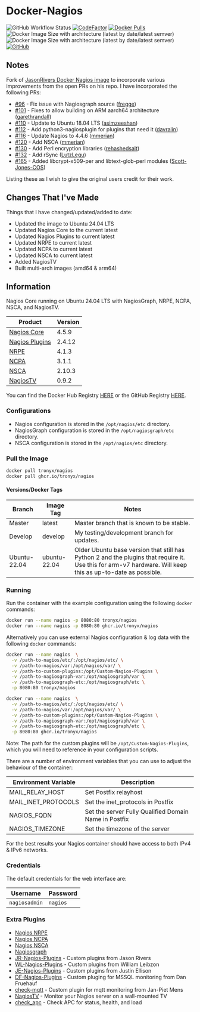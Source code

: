 # Docker-Nagios

![GitHub Workflow Status](https://img.shields.io/github/actions/workflow/status/tronyx/Docker-Nagios/build.yml) [![CodeFactor](https://www.codefactor.io/repository/github/tronyx/docker-nagios/badge)](https://www.codefactor.io/repository/github/tronyx/docker-nagios) [![Docker Pulls](https://img.shields.io/docker/pulls/tronyx/nagios.svg)](https://hub.docker.com/r/tronyx/nagios) ![Docker Image Size with architecture (latest by date/latest semver)](https://img.shields.io/docker/image-size/tronyx/nagios?arch=amd64&label=amd64) ![Docker Image Size with architecture (latest by date/latest semver)](https://img.shields.io/docker/image-size/tronyx/nagios?arch=arm64&label=arm64) [![GitHub](https://img.shields.io/github/license/mashape/apistatus.svg)](https://github.com/tronyx/Docker-Nagios/blob/master/LICENSE.md)

## Notes

Fork of [JasonRivers Docker Nagios image](https://github.com/JasonRivers/Docker-Nagios) to incorporate various improvements from the open PRs on his repo. I have incorporated the following PRs:

* [#96](https://github.com/JasonRivers/Docker-Nagios/pull/96) - Fix issue with Nagiosgraph source ([fregge](https://github.com/fregge))
* [#101](https://github.com/JasonRivers/Docker-Nagios/pull/101) - Fixes to allow building on ARM aarch64 architecture ([garethrandall](https://github.com/garethrandall))
* [#110](https://github.com/JasonRivers/Docker-Nagios/pull/110) - Update to Ubuntu 18.04 LTS ([asimzeeshan](https://github.com/asimzeeshan))
* [#112](https://github.com/JasonRivers/Docker-Nagios/pull/112) - Add python3-nagiosplugin for plugins that need it ([davralin](https://github.com/davralin))
* [#116](https://github.com/JasonRivers/Docker-Nagios/pull/116) - Update Nagios to 4.4.6 ([mmerian](https://github.com/mmerian))
* [#120](https://github.com/JasonRivers/Docker-Nagios/pull/120) - Add NSCA ([mmerian](https://github.com/mmerian))
* [#130](https://github.com/JasonRivers/Docker-Nagios/issues/130) - Add Perl encryption libraries ([rehashedsalt](https://github.com/rehashedsalt))
* [#132](https://github.com/JasonRivers/Docker-Nagios/issues/132) - Add rSync ([LutzLegu](https://github.com/LutzLegu))
* [#165](https://github.com/JasonRivers/Docker-Nagios/pull/165) - Added libcrypt-x509-per and libtext-glob-perl modules ([Scott-Jones-COS](https://github.com/Scott-Jones-COS))

Listing these as I wish to give the original users credit for their work.

## Changes That I've Made

Things that I have changed/updated/added to date:

* Updated the image to Ubuntu 24.04 LTS
* Updated Nagios Core to the current latest
* Updated Nagios Plugins to current latest
* Updated NRPE to current latest
* Updated NCPA to current latest
* Updated NSCA to current latest
* Added NagiosTV
* Built multi-arch images (amd64 & arm64)

## Information

Nagios Core running on Ubuntu 24.04 LTS with NagiosGraph, NRPE, NCPA, NSCA, and NagiosTV.

| Product | Version |
| ------- | ------- |
| [Nagios Core](https://github.com/NagiosEnterprises/nagioscore/releases) | 4.5.9 |
| [Nagios Plugins](https://github.com/nagios-plugins/nagios-plugins) | 2.4.12 |
| [NRPE](https://github.com/NagiosEnterprises/nrpe) | 4.1.3 |
| [NCPA](https://github.com/NagiosEnterprises/ncpa) | 3.1.1 |
| [NSCA](https://github.com/NagiosEnterprises/nsca) | 2.10.3 |
| [NagiosTV](https://github.com/chriscareycode/nagiostv-react) | 0.9.2 |

You can find the Docker Hub Registry [HERE](https://hub.docker.com/r/tronyx/nagios) or the GitHub Registry [HERE](https://github.com/tronyx/Docker-Nagios/pkgs/container/nagios).

### Configurations

* Nagios configuration is stored in the `/opt/nagios/etc` directory.
* NagiosGraph configuration is stored in the `/opt/nagiosgraph/etc` directory.
* NSCA configuration is stored in the `/opt/nagios/etc` directory.

### Pull the Image

```bash
docker pull tronyx/nagios
docker pull ghcr.io/tronyx/nagios
```

#### Versions/Docker Tags

| Branch | Image Tag | Notes |
| ------- | ------- | ------- |
| Master | latest | Master branch that is known to be stable. |
| Develop | develop | My testing/development branch for updates. |
| Ubuntu-22.04 | ubuntu-22.04 | Older Ubuntu base version that still has Python 2 and the plugins that require it. Use this for arm-v7 hardware. Will keep this as up-to-date as possible. |

### Running

Run the container with the example configuration using the following `docker` commands:

```bash
docker run --name nagios -p 8080:80 tronyx/nagios
docker run --name nagios -p 8080:80 ghcr.io/tronyx/nagios
```

Alternatively you can use external Nagios configuration & log data with the following `docker` commands:

```bash
docker run --name nagios  \
  -v /path-to-nagios/etc/:/opt/nagios/etc/ \
  -v /path-to-nagios/var:/opt/nagios/var/ \
  -v /path-to-custom-plugins:/opt/Custom-Nagios-Plugins \
  -v /path-to-nagiosgraph-var:/opt/nagiosgraph/var \
  -v /path-to-nagiosgraph-etc:/opt/nagiosgraph/etc \
  -p 8080:80 tronyx/nagios

docker run --name nagios  \
  -v /path-to-nagios/etc/:/opt/nagios/etc/ \
  -v /path-to-nagios/var:/opt/nagios/var/ \
  -v /path-to-custom-plugins:/opt/Custom-Nagios-Plugins \
  -v /path-to-nagiosgraph-var:/opt/nagiosgraph/var \
  -v /path-to-nagiosgraph-etc:/opt/nagiosgraph/etc \
  -p 8080:80 ghcr.io/tronyx/nagios
```

Note: The path for the custom plugins will be `/opt/Custom-Nagios-Plugins`, which you will need to reference in your configuration scripts.

There are a number of environment variables that you can use to adjust the behaviour of the container:

| Environment Variable | Description |
|--------|--------|
| MAIL_RELAY_HOST | Set Postfix relayhost |
| MAIL_INET_PROTOCOLS | Set the inet_protocols in Postfix |
| NAGIOS_FQDN | Set the server Fully Qualified Domain Name in Postfix |
| NAGIOS_TIMEZONE | Set the timezone of the server |

For the best results your Nagios container should have access to both IPv4 & IPv6 networks.

### Credentials

The default credentials for the web interface are:

| Username | Password |
|--------|--------|
| `nagiosadmin` | `nagios` |

### Extra Plugins

* [Nagios NRPE](http://exchange.nagios.org/directory/Addons/Monitoring-Agents/NRPE--2D-Nagios-Remote-Plugin-Executor/details)
* [Nagios NCPA](https://exchange.nagios.org/directory/Addons/Monitoring-Agents/NCPA/details)
* [Nagios NSCA](https://exchange.nagios.org/directory/Addons/Passive-Checks/NSCA--2D-Nagios-Service-Check-Acceptor/details)
* [Nagiosgraph](http://exchange.nagios.org/directory/Addons/Graphing-and-Trending/nagiosgraph/details)
* [JR-Nagios-Plugins](https://github.com/JasonRivers/nagios-plugins) - Custom plugins from Jason Rivers
* [WL-Nagios-Plugins](https://github.com/willixix/WL-NagiosPlugins) - Custom plugins from William Leibzon
* [JE-Nagios-Plugins](https://github.com/justintime/nagios-plugins) - Custom plugins from Justin Ellison
* [DF-Nagios-Plugins](https://github.com/danfruehauf/nagios-plugins) - Custom pluging for MSSQL monitoring from Dan Fruehauf
* [check-mqtt](https://github.com/jpmens/check-mqtt.git) - Custom plugin for mqtt monitoring from Jan-Piet Mens
* [NagiosTV](https://github.com/chriscareycode/nagiostv-react) - Monitor your Nagios server on a wall-mounted TV
* [check_apc](https://exchange.nagios.org/directory/Plugins/Hardware/UPS/APC/check_apc-2Epl/details) - Check APC for status, health, and load